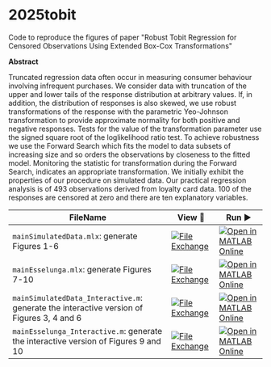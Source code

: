 # 2025tobit
Code to reproduce the figures of paper "Robust Tobit Regression for Censored Observations Using Extended Box-Cox Transformations"


**Abstract**

Truncated regression data often occur in measuring consumer behaviour involving infrequent purchases. We consider  data  with truncation of the upper and lower tails of the response distribution at arbitrary values. If, in addition,  the distribution of responses is also skewed, we use robust transformations of the response with the parametric Yeo-Johnson transformation to provide approximate normality for both positive and negative responses. Tests for the value of the transformation parameter use the signed square root of the loglikelihood ratio test. To achieve robustness  we use the Forward Search which fits the model to data subsets of increasing size and so orders the observations by closeness to the fitted model.  Monitoring the  statistic for  transformation  during the Forward Search, indicates an appropriate transformation.  We initially exhibit the properties of our procedure  on simulated data. Our practical regression analysis is of 493 observations derived from loyalty card data. 100 of the responses are censored at zero and there are ten explanatory variables.


| FileName | View :eyes:| Run ▶️ |
| -------- | ---- | --- |
|`mainSimulatedData.mlx`: generate Figures 1-6  | [![File Exchange](https://www.mathworks.com/matlabcentral/images/matlab-file-exchange.svg)](TODO) |  [![Open in MATLAB Online](https://www.mathworks.com/images/responsive/global/open-in-matlab-online.svg)](https://matlab.mathworks.com/open/github/v1?repo=UniprJRC/2025tobit&file=mainSimulatedData.mlx) | 
| `mainEsselunga.mlx`: generate Figures 7-10 | [![File Exchange](https://www.mathworks.com/matlabcentral/images/matlab-file-exchange.svg)](TODO) |  [![Open in MATLAB Online](https://www.mathworks.com/images/responsive/global/open-in-matlab-online.svg)](https://matlab.mathworks.com/open/github/v1?repo=UniprJRC/2025tobit&file=mainEsselunga.mlx) | 
| `mainSimulatedData_Interactive.m`: generate the interactive version of Figures 3, 4 and 6 | [![File Exchange](https://www.mathworks.com/matlabcentral/images/matlab-file-exchange.svg)](https://viewer.mathworks.com/?viewer=live_code&url=https%3A%2F%2Fwww.mathworks.com%2Fmatlabcentral%2Fmlc-downloads%2Fdownloads%2F6d2fb9fc-2974-4fac-9eb3-83340b9f5095%2Fae967b44-8a32-449b-ac35-7559e44fe5ba%2Ffiles%2FLearning%20materials%2FLecture%20Tutorials%2FTutorial%203%20-%20Preprocessing%2Ftutorial_3.mlx&embed=web) |  [![Open in MATLAB Online](https://www.mathworks.com/images/responsive/global/open-in-matlab-online.svg)](https://matlab.mathworks.com/open/github/v1?repo=UniprJRC/2025tobit&file=mainSimulatedData_Interactive.m) | 
| `mainEsselunga_Interactive.m`: generate the interactive version of Figures 9 and 10 | [![File Exchange](https://www.mathworks.com/matlabcentral/images/matlab-file-exchange.svg)](https://viewer.mathworks.com/?viewer=live_code&url=https%3A%2F%2Fwww.mathworks.com%2Fmatlabcentral%2Fmlc-downloads%2Fdownloads%2F6d2fb9fc-2974-4fac-9eb3-83340b9f5095%2Fae967b44-8a32-449b-ac35-7559e44fe5ba%2Ffiles%2FLearning%20materials%2FLecture%20Tutorials%2FTutorial%204%20-%20Cellfinding%2Ftutorial_4.mlx&embed=web) | [![Open in MATLAB Online](https://www.mathworks.com/images/responsive/global/open-in-matlab-online.svg)](https://matlab.mathworks.com/open/github/v1?repo=UniprJRC/2025tobit&file=mainEsselunga_Interactive.m) | |